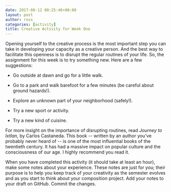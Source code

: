 ```yaml
---
date: 2017-08-12 00:25:46+00:00
layout: post
author: ross
categories: [activity]
title: Creative Activity for Week One
---
```


Opening yourself to the creative process is the most important step you can take in developing your capacity as a creative person. And the best way to facilitate this openness is to disrupt the regular routines of your life. So, the assignment for this week is to try something new. Here are a few suggestions:

* Go outside at dawn and go for a little walk.

* Go to a park and walk barefoot for a few minutes (be careful about ground hazards!).

* Explore an unknown part of your neighborhood (safely!).

* Try a new sport or activity.

* Try a new kind of cuisine.

For more insight on the importance of disrupting routines, read _Journey to Ixtlan_, by Carlos Castaneda. This book -- written by an author you've probably never heard of -- is one of the most influential books of the twentieth century. It has had a massive impact on popular culture and the consciousness of our age. I highly recommend you read it.

When you have completed this activity (it should take at least an hour), make some notes about your experience. These notes are just for you; their purpose is to help you keep track of your creativity as the semester evolves and as you start to think about your composition project. Add your notes to your draft on GitHub. Commit the changes.
